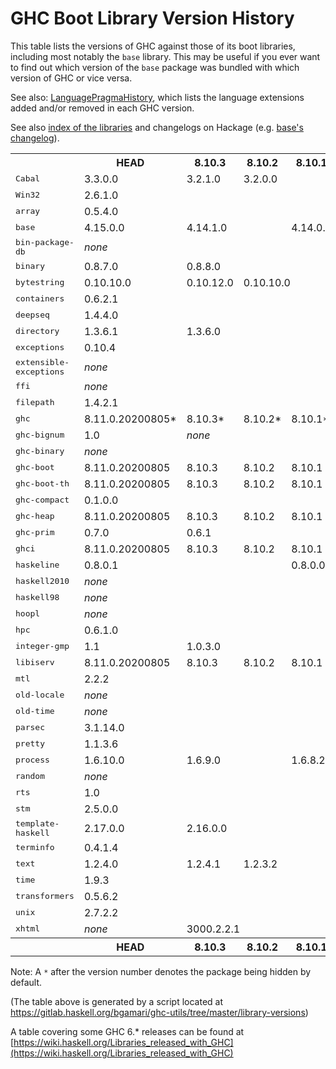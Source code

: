 # GHC Boot Library Version History


This table lists the versions of GHC against those of its boot libraries, including most notably the `base` library.  This may be useful if you ever want to find out which version of the `base` package was bundled with which version of GHC or vice versa.



See also: [LanguagePragmaHistory](language-pragma-history), which lists the language extensions added and/or removed in each GHC version.

See also [index of the libraries](https://downloads.haskell.org/~ghc/latest/docs/html/libraries/index.html) and changelogs on Hackage (e.g. [base's changelog](http://hackage.haskell.org/package/base/changelog)).

<table>
<tr><th> </th> <th><b>HEAD</b></th> <th><b>8.10.3</b></th> <th><b>8.10.2</b></th> <th><b>8.10.1</b></th> <th><b>8.8.4</b></th> <th><b>8.8.3</b></th> <th><b>8.8.2</b></th> <th><b>8.8.1</b></th> <th><b>8.6.5</b></th> <th><b>8.6.4</b></th> <th><b>8.6.3</b></th> <th><b>8.6.2</b></th> <th><b>8.6.1</b></th> <th><b>8.4.4</b></th> <th><b>8.4.3</b></th> <th><b>8.4.2</b></th> <th><b>8.4.1</b></th> <th><b>8.2.2</b></th> <th><b>8.2.1</b></th> <th><b>8.0.2</b></th> <th><b>8.0.1</b></th> <th><b>7.10.3</b></th> <th><b>7.10.2</b></th> <th><b>7.10.1</b></th> <th><b>7.8.4</b></th> <th><b>7.8.3</b></th> <th><b>7.8.2</b></th> <th><b>7.8.1</b></th> <th><b>7.6.3</b></th> <th><b>7.6.2</b></th> <th><b>7.6.1</b></th> <th><b>7.4.2</b></th> <th><b>7.4.1</b></th> <th><b>7.2.2</b></th> <th><b>7.2.1</b></th> <th><b>7.0.4</b></th> <th><b>7.0.3</b></th> <th><b>7.0.2</b></th> <th><b>7.0.1</b></th></tr>
<tr><td><tt>Cabal</tt></td> <td>3.3.0.0</td> <td>3.2.1.0</td> <td colspan="2">3.2.0.0</td> <td colspan="3">3.0.1.0</td> <td>3.0.0.0</td> <td colspan="5">2.4.0.1</td> <td colspan="3">2.2.0.1</td> <td>2.2.0.0</td> <td>2.0.1.0</td> <td>2.0.0.2</td> <td>1.24.2.0</td> <td>1.24.0.0</td> <td>1.22.5.0</td> <td>1.22.4.0</td> <td>1.22.2.0</td> <td>1.18.1.5</td> <td colspan="3">1.18.1.3</td> <td colspan="3">1.16.0</td> <td colspan="2">1.14.0</td> <td colspan="2">1.12.0</td> <td>1.10.2.0</td> <td colspan="2">1.10.1.0</td> <td>1.10.0.0</td> </tr>
<tr><td><tt>Win32</tt></td> <td colspan="17">2.6.1.0</td> <td colspan="2">2.5.4.1</td> <td colspan="2">2.3.1.1</td> <td colspan="3">2.3.1.0</td> <td colspan="4">2.3.0.2</td> <td colspan="3">2.3.0.0</td> <td colspan="2">2.2.2.0</td> <td colspan="2">2.2.1.0</td> <td colspan="4">2.2.0.2</td> </tr>
<tr><td><tt>array</tt></td> <td colspan="8">0.5.4.0</td> <td colspan="4">0.5.3.0</td> <td colspan="7">0.5.2.0</td> <td colspan="2">0.5.1.1</td> <td colspan="3">0.5.1.0</td> <td colspan="4">0.5.0.0</td> <td colspan="3">0.4.0.1</td> <td colspan="2">0.4.0.0</td> <td colspan="2">0.3.0.3</td> <td colspan="4">0.3.0.2</td> </tr>
<tr><td><tt>base</tt></td> <td>4.15.0.0</td> <td colspan="2">4.14.1.0</td> <td>4.14.0.0</td> <td colspan="4">4.13.0.0</td> <td colspan="5">4.12.0.0</td> <td colspan="3">4.11.1.0</td> <td>4.11.0.0</td> <td>4.10.1.0</td> <td>4.10.0.0</td> <td>4.9.1.0</td> <td>4.9.0.0</td> <td>4.8.2.0</td> <td>4.8.1.0</td> <td>4.8.0.0</td> <td>4.7.0.2</td> <td>4.7.0.1</td> <td colspan="2">4.7.0.0</td> <td colspan="2">4.6.0.1</td> <td>4.6.0.0</td> <td>4.5.1.0</td> <td>4.5.0.0</td> <td>4.4.1.0</td> <td>4.4.0.0</td> <td colspan="3">4.3.1.0</td> <td>4.3.0.0</td> </tr>
<tr><td><tt>bin-package-db</tt></td> <td colspan="21"><i>none</i></td> <td colspan="18">0.0.0.0</td> </tr>
<tr><td><tt>binary</tt></td> <td>0.8.7.0</td> <td colspan="3">0.8.8.0</td> <td colspan="4">0.8.7.0</td> <td colspan="5">0.8.6.0</td> <td colspan="6">0.8.5.1</td> <td colspan="2">0.8.3.0</td> <td colspan="2">0.7.5.0</td> <td>0.7.3.0</td> <td colspan="4">0.7.1.0</td> <td colspan="3">0.5.1.1</td> <td colspan="2">0.5.1.0</td> <td colspan="2">0.5.0.2*</td> <td colspan="4"><i>none</i></td> </tr>
<tr><td><tt>bytestring</tt></td> <td>0.10.10.0</td> <td>0.10.12.0</td> <td colspan="2">0.10.10.0</td> <td>0.10.10.1</td> <td colspan="2">0.10.10.0</td> <td>0.10.9.0</td> <td colspan="11">0.10.8.2</td> <td colspan="2">0.10.8.1</td> <td colspan="3">0.10.6.0</td> <td colspan="4">0.10.4.0</td> <td colspan="2">0.10.0.2</td> <td>0.10.0.0</td> <td colspan="2">0.9.2.1</td> <td colspan="2">0.9.2.0</td> <td colspan="3">0.9.1.10</td> <td>0.9.1.8</td> </tr>
<tr><td><tt>containers</tt></td> <td colspan="8">0.6.2.1</td> <td colspan="5">0.6.0.1</td> <td colspan="4">0.5.11.0</td> <td colspan="2">0.5.10.2</td> <td colspan="2">0.5.7.1</td> <td colspan="3">0.5.6.2</td> <td colspan="4">0.5.5.1</td> <td colspan="3">0.5.0.0</td> <td colspan="2">0.4.2.1</td> <td colspan="2">0.4.1.0</td> <td colspan="4">0.4.0.0</td> </tr>
<tr><td><tt>deepseq</tt></td> <td colspan="13">1.4.4.0</td> <td colspan="6">1.4.3.0</td> <td colspan="2">1.4.2.0</td> <td colspan="3">1.4.1.1</td> <td colspan="4">1.3.0.2</td> <td colspan="3">1.3.0.1</td> <td colspan="2">1.3.0.0</td> <td colspan="6"><i>none</i></td> </tr>
<tr><td><tt>directory</tt></td> <td>1.3.6.1</td> <td colspan="5">1.3.6.0</td> <td>1.3.4.0</td> <td>1.3.3.2</td> <td colspan="5">1.3.3.0</td> <td colspan="4">1.3.1.5</td> <td colspan="2">1.3.0.2</td> <td>1.3.0.0</td> <td>1.2.6.2</td> <td colspan="3">1.2.2.0</td> <td colspan="4">1.2.1.0</td> <td colspan="2">1.2.0.1</td> <td>1.2.0.0</td> <td colspan="2">1.1.0.2</td> <td colspan="2">1.1.0.1</td> <td colspan="4">1.1.0.0</td> </tr>
<tr><td><tt>exceptions</tt></td> <td colspan="4">0.10.4</td> <td colspan="35"><i>none</i></td> </tr>
<tr><td><tt>extensible-exceptions</tt></td> <td colspan="31"><i>none</i></td> <td colspan="2">0.1.1.4</td> <td colspan="2">0.1.1.3</td> <td colspan="4">0.1.1.2</td> </tr>
<tr><td><tt>ffi</tt></td> <td colspan="33"><i>none</i></td> <td colspan="6">1.0</td> </tr>
<tr><td><tt>filepath</tt></td> <td colspan="13">1.4.2.1</td> <td colspan="4">1.4.2</td> <td colspan="2">1.4.1.2</td> <td>1.4.1.1</td> <td>1.4.1.0</td> <td colspan="3">1.4.0.0</td> <td colspan="4">1.3.0.2</td> <td colspan="3">1.3.0.1</td> <td colspan="2">1.3.0.0</td> <td colspan="2">1.2.0.1</td> <td colspan="4">1.2.0.0</td> </tr>
<tr><td><tt>ghc</tt></td> <td>8.11.0.20200805*</td> <td>8.10.3*</td> <td>8.10.2*</td> <td>8.10.1*</td> <td>8.8.4*</td> <td>8.8.3*</td> <td>8.8.2*</td> <td>8.8.1*</td> <td>8.6.5*</td> <td>8.6.4*</td> <td>8.6.3</td> <td>8.6.2*</td> <td>8.6.1*</td> <td>8.4.4*</td> <td>8.4.3*</td> <td>8.4.2*</td> <td>8.4.1*</td> <td>8.2.2*</td> <td>8.2.1*</td> <td>8.0.2</td> <td>8.0.1*</td> <td>7.10.3*</td> <td>7.10.2*</td> <td>7.10.1*</td> <td>7.8.4*</td> <td>7.8.3*</td> <td>7.8.2*</td> <td>7.8.1*</td> <td>7.6.3*</td> <td>7.6.2*</td> <td>7.6.1*</td> <td>7.4.2*</td> <td>7.4.1*</td> <td>7.2.2*</td> <td>7.2.1*</td> <td>7.0.4*</td> <td>7.0.3*</td> <td>7.0.2*</td> <td>7.0.1*</td> </tr>
<tr><td><tt>ghc-bignum</tt></td> <td>1.0</td> <td colspan="38"><i>none</i></td> </tr>
<tr><td><tt>ghc-binary</tt></td> <td colspan="35"><i>none</i></td> <td colspan="4">0.5.0.2*</td> </tr>
<tr><td><tt>ghc-boot</tt></td> <td>8.11.0.20200805</td> <td>8.10.3</td> <td>8.10.2</td> <td>8.10.1</td> <td>8.8.4</td> <td>8.8.3</td> <td>8.8.2</td> <td>8.8.1</td> <td>8.6.5</td> <td>8.6.4</td> <td>8.6.3</td> <td>8.6.2</td> <td>8.6.1</td> <td>8.4.4</td> <td>8.4.3</td> <td>8.4.2</td> <td>8.4.1</td> <td>8.2.2</td> <td>8.2.1</td> <td>8.0.2</td> <td>8.0.1</td> <td colspan="18"><i>none</i></td> </tr>
<tr><td><tt>ghc-boot-th</tt></td> <td>8.11.0.20200805</td> <td>8.10.3</td> <td>8.10.2</td> <td>8.10.1</td> <td>8.8.4</td> <td>8.8.3</td> <td>8.8.2</td> <td>8.8.1</td> <td>8.6.5</td> <td>8.6.4</td> <td>8.6.3</td> <td>8.6.2</td> <td>8.6.1</td> <td>8.4.4</td> <td>8.4.3</td> <td>8.4.2</td> <td>8.4.1</td> <td>8.2.2</td> <td>8.2.1</td> <td>8.0.2</td> <td>8.0.1</td> <td colspan="18"><i>none</i></td> </tr>
<tr><td><tt>ghc-compact</tt></td> <td colspan="19">0.1.0.0</td> <td colspan="20"><i>none</i></td> </tr>
<tr><td><tt>ghc-heap</tt></td> <td>8.11.0.20200805</td> <td>8.10.3</td> <td>8.10.2</td> <td>8.10.1</td> <td>8.8.4</td> <td>8.8.3</td> <td>8.8.2</td> <td>8.8.1</td> <td>8.6.5</td> <td>8.6.4</td> <td>8.6.3</td> <td>8.6.2</td> <td>8.6.1</td> <td colspan="26"><i>none</i></td> </tr>
<tr><td><tt>ghc-prim</tt></td> <td>0.7.0</td> <td colspan="3">0.6.1</td> <td colspan="9">0.5.3</td> <td colspan="4">0.5.2.0</td> <td colspan="2">0.5.1.0</td> <td colspan="2">0.5.0.0</td> <td colspan="3">0.4.0.0</td> <td colspan="4">0.3.1.0</td> <td colspan="3">0.3.0.0</td> <td colspan="8">0.2.0.0</td> </tr>
<tr><td><tt>ghci</tt></td> <td>8.11.0.20200805</td> <td>8.10.3</td> <td>8.10.2</td> <td>8.10.1</td> <td>8.8.4</td> <td>8.8.3</td> <td>8.8.2</td> <td>8.8.1</td> <td>8.6.5</td> <td>8.6.4</td> <td>8.6.3</td> <td>8.6.2</td> <td>8.6.1</td> <td>8.4.4</td> <td>8.4.3</td> <td>8.4.2</td> <td>8.4.1</td> <td>8.2.2</td> <td>8.2.1</td> <td>8.0.2</td> <td>8.0.1</td> <td colspan="18"><i>none</i></td> </tr>
<tr><td><tt>haskeline</tt></td> <td colspan="3">0.8.0.1</td> <td>0.8.0.0</td> <td colspan="4">0.7.5.0</td> <td colspan="5">0.7.4.3</td> <td colspan="4">0.7.4.2</td> <td colspan="2">0.7.4.0</td> <td>0.7.3.0</td> <td>0.7.2.3</td> <td colspan="3">0.7.2.1</td> <td colspan="2">0.7.1.2</td> <td colspan="13"><i>none</i></td> </tr>
<tr><td><tt>haskell2010</tt></td> <td colspan="24"><i>none</i></td> <td colspan="4">1.1.2.0*</td> <td colspan="3">1.1.1.0*</td> <td colspan="2">1.1.0.1*</td> <td colspan="2">1.1.0.0*</td> <td colspan="4">1.0.0.0*</td> </tr>
<tr><td><tt>haskell98</tt></td> <td colspan="24"><i>none</i></td> <td colspan="4">2.0.0.3*</td> <td colspan="3">2.0.0.2*</td> <td colspan="2">2.0.0.1*</td> <td colspan="2">2.0.0.0*</td> <td colspan="3">1.1.0.1</td> <td>1.1.0.0</td> </tr>
<tr><td><tt>hoopl</tt></td> <td colspan="17"><i>none</i></td> <td colspan="2">3.10.2.2</td> <td colspan="2">3.10.2.1</td> <td colspan="3">3.10.0.2</td> <td colspan="4">3.10.0.1</td> <td colspan="3">3.9.0.0</td> <td colspan="2">3.8.7.3</td> <td colspan="2">3.8.7.1</td> <td colspan="4"><i>none</i></td> </tr>
<tr><td><tt>hpc</tt></td> <td colspan="4">0.6.1.0</td> <td colspan="17">0.6.0.3</td> <td colspan="3">0.6.0.2</td> <td colspan="4">0.6.0.1</td> <td colspan="3">0.6.0.0</td> <td colspan="2">0.5.1.1</td> <td colspan="2">0.5.1.0</td> <td colspan="4">0.5.0.6</td> </tr>
<tr><td><tt>integer-gmp</tt></td> <td>1.1</td> <td colspan="3">1.0.3.0</td> <td colspan="12">1.0.2.0</td> <td colspan="3">1.0.1.0</td> <td colspan="2">1.0.0.1</td> <td colspan="3">1.0.0.0</td> <td colspan="4">0.5.1.0</td> <td colspan="3">0.5.0.0</td> <td colspan="2">0.4.0.0</td> <td colspan="2">0.3.0.0</td> <td colspan="3">0.2.0.3</td> <td>0.2.0.2</td> </tr>
<tr><td><tt>libiserv</tt></td> <td>8.11.0.20200805</td> <td>8.10.3</td> <td>8.10.2</td> <td>8.10.1</td> <td>8.8.4</td> <td>8.8.3</td> <td>8.8.2</td> <td>8.8.1</td> <td colspan="3">8.6.3</td> <td colspan="2">8.6.1</td> <td colspan="26"><i>none</i></td> </tr>
<tr><td><tt>mtl</tt></td> <td colspan="17">2.2.2</td> <td colspan="22"><i>none</i></td> </tr>
<tr><td><tt>old-locale</tt></td> <td colspan="24"><i>none</i></td> <td colspan="4">1.0.0.6</td> <td colspan="3">1.0.0.5</td> <td colspan="2">1.0.0.4</td> <td colspan="2">1.0.0.3</td> <td colspan="4">1.0.0.2</td> </tr>
<tr><td><tt>old-time</tt></td> <td colspan="24"><i>none</i></td> <td colspan="4">1.1.0.2</td> <td colspan="3">1.1.0.1</td> <td colspan="2">1.1.0.0</td> <td colspan="2">1.0.0.7</td> <td colspan="4">1.0.0.6</td> </tr>
<tr><td><tt>parsec</tt></td> <td colspan="8">3.1.14.0</td> <td colspan="9">3.1.13.0</td> <td colspan="22"><i>none</i></td> </tr>
<tr><td><tt>pretty</tt></td> <td colspan="17">1.1.3.6</td> <td colspan="4">1.1.3.3</td> <td colspan="3">1.1.2.0</td> <td colspan="4">1.1.1.1</td> <td colspan="5">1.1.1.0</td> <td colspan="2">1.1.0.0</td> <td colspan="4">1.0.1.2</td> </tr>
<tr><td><tt>process</tt></td> <td>1.6.10.0</td> <td colspan="2">1.6.9.0</td> <td>1.6.8.2</td> <td>1.6.9.0</td> <td>1.6.8.0</td> <td>1.6.7.0</td> <td>1.6.5.1</td> <td colspan="2">1.6.5.0</td> <td colspan="7">1.6.3.0</td> <td colspan="2">1.6.1.0</td> <td>1.4.3.0</td> <td>1.4.2.0</td> <td colspan="3">1.2.3.0</td> <td colspan="4">1.2.0.0</td> <td colspan="3">1.1.0.2</td> <td colspan="2">1.1.0.1</td> <td colspan="2">1.1.0.0</td> <td colspan="3">1.0.1.5</td> <td>1.0.1.4</td> </tr>
<tr><td><tt>random</tt></td> <td colspan="15"><i>none</i></td> <td>1.1</td> <td><i>none</i></td> <td>1.1</td> <td colspan="17"><i>none</i></td> <td colspan="4">1.0.0.3</td> </tr>
<tr><td><tt>rts</tt></td> <td colspan="39">1.0</td> </tr>
<tr><td><tt>stm</tt></td> <td colspan="13">2.5.0.0</td> <td>2.4.5.1</td> <td colspan="3">2.4.5.0</td> <td colspan="22"><i>none</i></td> </tr>
<tr><td><tt>template-haskell</tt></td> <td>2.17.0.0</td> <td colspan="3">2.16.0.0</td> <td colspan="4">2.15.0.0</td> <td colspan="5">2.14.0.0</td> <td colspan="4">2.13.0.0</td> <td colspan="2">2.12.0.0</td> <td>2.11.1.0</td> <td>2.11.0.0</td> <td colspan="3">2.10.0.0</td> <td colspan="4">2.9.0.0</td> <td colspan="3">2.8.0.0</td> <td colspan="2">2.7.0.0</td> <td colspan="2">2.6.0.0</td> <td colspan="4">2.5.0.0</td> </tr>
<tr><td><tt>terminfo</tt></td> <td colspan="8">0.4.1.4</td> <td colspan="5">0.4.1.2</td> <td colspan="4">0.4.1.1</td> <td colspan="2">0.4.1.0</td> <td colspan="2">0.4.0.2</td> <td colspan="3">0.4.0.1</td> <td colspan="2">0.4.0.0</td> <td colspan="13"><i>none</i></td> </tr>
<tr><td><tt>text</tt></td> <td>1.2.4.0</td> <td>1.2.4.1</td> <td colspan="2">1.2.3.2</td> <td colspan="4">1.2.4.0</td> <td colspan="6">1.2.3.1</td> <td colspan="3">1.2.3.0</td> <td colspan="22"><i>none</i></td> </tr>
<tr><td><tt>time</tt></td> <td colspan="8">1.9.3</td> <td colspan="11">1.8.0.2</td> <td colspan="2">1.6.0.1</td> <td colspan="3">1.5.0.1</td> <td colspan="4">1.4.2</td> <td colspan="3">1.4.0.1</td> <td colspan="2">1.4</td> <td colspan="2">1.2.0.5</td> <td colspan="4">1.2.0.3</td> </tr>
<tr><td><tt>transformers</tt></td> <td colspan="10">0.5.6.2</td> <td colspan="7">0.5.5.0</td> <td colspan="4">0.5.2.0</td> <td colspan="3">0.4.2.0</td> <td colspan="4">0.3.0.0</td> <td colspan="11"><i>none</i></td> </tr>
<tr><td><tt>unix</tt></td> <td colspan="19">2.7.2.2</td> <td>2.7.2.1</td> <td>2.7.2.0</td> <td colspan="3">2.7.1.0</td> <td colspan="4">2.7.0.1</td> <td colspan="2">2.6.0.1</td> <td>2.6.0.0</td> <td>2.5.1.1</td> <td>2.5.1.0</td> <td colspan="2">2.5.0.0</td> <td colspan="3">2.4.2.0</td> <td>2.4.1.0</td> </tr>
<tr><td><tt>xhtml</tt></td> <td><i>none</i></td> <td colspan="15">3000.2.2.1</td> <td colspan="3">3000.2.2</td> <td colspan="7">3000.2.1</td> <td colspan="13"><i>none</i></td> </tr>
<tr><th> </th> <th><b>HEAD</b></th> <th><b>8.10.3</b></th> <th><b>8.10.2</b></th> <th><b>8.10.1</b></th> <th><b>8.8.4</b></th> <th><b>8.8.3</b></th> <th><b>8.8.2</b></th> <th><b>8.8.1</b></th> <th><b>8.6.5</b></th> <th><b>8.6.4</b></th> <th><b>8.6.3</b></th> <th><b>8.6.2</b></th> <th><b>8.6.1</b></th> <th><b>8.4.4</b></th> <th><b>8.4.3</b></th> <th><b>8.4.2</b></th> <th><b>8.4.1</b></th> <th><b>8.2.2</b></th> <th><b>8.2.1</b></th> <th><b>8.0.2</b></th> <th><b>8.0.1</b></th> <th><b>7.10.3</b></th> <th><b>7.10.2</b></th> <th><b>7.10.1</b></th> <th><b>7.8.4</b></th> <th><b>7.8.3</b></th> <th><b>7.8.2</b></th> <th><b>7.8.1</b></th> <th><b>7.6.3</b></th> <th><b>7.6.2</b></th> <th><b>7.6.1</b></th> <th><b>7.4.2</b></th> <th><b>7.4.1</b></th> <th><b>7.2.2</b></th> <th><b>7.2.1</b></th> <th><b>7.0.4</b></th> <th><b>7.0.3</b></th> <th><b>7.0.2</b></th> <th><b>7.0.1</b></th></tr>
</table>

Note: A `*` after the version number denotes the package being hidden by default.

(The table above is generated by a script located at https://gitlab.haskell.org/bgamari/ghc-utils/tree/master/library-versions)

A table covering some GHC 6.\* releases can be found at [https://wiki.haskell.org/Libraries_released_with_GHC](https://wiki.haskell.org/Libraries_released_with_GHC)
